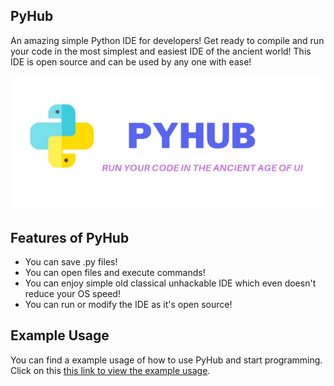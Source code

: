 ## PyHub
An amazing simple Python IDE for developers! Get ready to compile and run your code in the most simplest and easiest IDE of the ancient world! This IDE is open source and can be used by any one with ease!

<img src = "./assests/123.png">

## Features of PyHub
- You can save .py files!
- You can open files and execute commands!
- You can enjoy simple old classical unhackable IDE which even doesn't reduce your OS speed!
- You can run or modify the IDE as it's open source!

## Example Usage

You can find a example usage of how to use PyHub and start programming. Click on this [this link to view the example usage](https://github.com/DevMike123/PyHub/blob/main/assests/pyhub.PNG).
